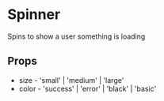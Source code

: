 # Spinner

Spins to show a user something is loading

## Props

- size - 'small' | 'medium' | 'large'
- color - 'success' | 'error' | 'black' | 'basic'
